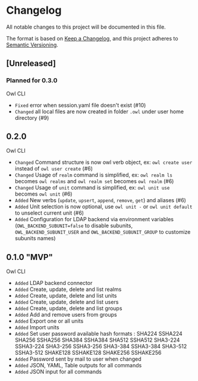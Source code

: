 # Changelog

All notable changes to this project will be documented in this file.

The format is based on [Keep a Changelog](https://keepachangelog.com/en/1.0.0/),
and this project adheres to [Semantic Versioning](https://semver.org/spec/v2.0.0.html).

## [Unreleased]

### Planned for 0.3.0

Owl CLI

- `Fixed` error when session.yaml file doesn't exist (#10)
- `Changed` all local files are now created in folder `.owl` under user home directory (#9)

## 0.2.0

Owl CLI

- `Changed` Command structure is now owl verb object, ex: `owl create user` instead of `owl user create` (#6)
- `Changed` Usage of `realm` command is simplified, ex: `owl realm ls` becomes `owl realms` and `owl realm set` becomes `owl realm` (#6)
- `Changed` Usage of `unit` command is simplified, ex: `owl unit use` becomes `owl unit` (#6)
- `Added` New verbs (`update`, `upsert`, `append`, `remove`, `get`) and aliases (#6)
- `Added` Unit selection is now optional, use `owl unit -` or `owl unit default` to unselect current unit (#6)
- `Added` Configuration for LDAP backend via environment variables (`OWL_BACKEND_SUBUNIT=false` to disable subunits, `OWL_BACKEND_SUBUNIT_USER` and `OWL_BACKEND_SUBUNIT_GROUP` to customize subunits names)

## 0.1.0 "MVP"

Owl CLI

- `Added` LDAP backend connector
- `Added` Create, update, delete and list realms
- `Added` Create, update, delete and list units
- `Added` Create, update, delete and list users
- `Added` Create, update, delete and list groups
- `Added` Add and remove users from groups
- `Added` Export one or all units
- `Added` Import units
- `Added` Set user password available hash formats : SHA224 SSHA224 SHA256 SSHA256 SHA384 SSHA384 SHA512 SSHA512 SHA3-224 SSHA3-224 SHA3-256 SSHA3-256 SHA3-384 SSHA3-384 SHA3-512 SSHA3-512 SHAKE128 SSHAKE128 SHAKE256 SSHAKE256
- `Added` Password sent by mail to user when changed
- `Added` JSON, YAML, Table outputs for all commands
- `Added` JSON input for all commands
